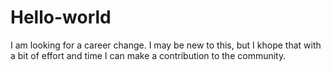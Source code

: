 # Hello-world
I am looking for a career change. I may be new to this, but I khope that with a bit of effort and time I can make a contribution to the community. 

